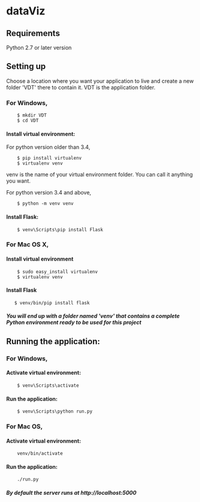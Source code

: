 # dataViz

## Requirements

Python 2.7 or later version


## Setting up

Choose a location where you want your application to live and create a new folder 'VDT' there to contain it. 
VDT is the application folder.

### For Windows,

        $ mkdir VDT
        $ cd VDT
        
#### Install virtual environment:

For python version older than 3.4,

        $ pip install virtualenv
        $ virtualenv venv
        
venv is the name of your virtual environment folder. You can call it anything you want.

For python version 3.4 and above,

        $ python -m venv venv
        
#### Install Flask:

        $ venv\Scripts\pip install Flask 
        
        
### For Mac OS X,

#### Install virtual environment

        $ sudo easy_install virtualenv
        $ virtualenv venv
    
#### Install Flask

       $ venv/bin/pip install flask

##### You will end up with a folder named 'venv' that contains a complete Python environment ready to be used for this project


## Running the application:

### For Windows,

#### Activate virtual environment:

        $ venv\Scripts\activate

#### Run the application:

        $ venv\Scripts\python run.py
        
### For Mac OS,

#### Activate virtual environment:

        venv/bin/activate

#### Run the application:

        ./run.py


##### By default the server runs at http://localhost:5000


